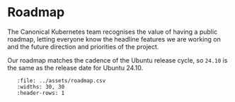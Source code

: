 # Roadmap

The Canonical Kubernetes team recognises the value of having a public roadmap,
letting everyone know the headline features we are working on and the future
direction and priorities of the project.

Our roadmap matches the cadence of the Ubuntu release cycle, so `24.10` is the
same as the release date for Ubuntu 24.10. 


``` {csv-table} Canonical Kubernetes public roadmap
   :file: ../assets/roadmap.csv
   :widths: 30, 30
   :header-rows: 1
```
